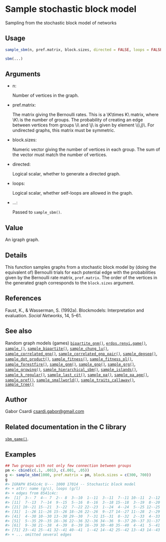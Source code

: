 # Sample stochastic block model

Sampling from the stochastic block model of networks

## Usage

``` r
sample_sbm(n, pref.matrix, block.sizes, directed = FALSE, loops = FALSE)

sbm(...)
```

## Arguments

- n:

  Number of vertices in the graph.

- pref.matrix:

  The matrix giving the Bernoulli rates. This is a \\K\times K\\ matrix,
  where \\K\\ is the number of groups. The probability of creating an
  edge between vertices from groups \\i\\ and \\j\\ is given by element
  \\(i,j)\\. For undirected graphs, this matrix must be symmetric.

- block.sizes:

  Numeric vector giving the number of vertices in each group. The sum of
  the vector must match the number of vertices.

- directed:

  Logical scalar, whether to generate a directed graph.

- loops:

  Logical scalar, whether self-loops are allowed in the graph.

- ...:

  Passed to `sample_sbm()`.

## Value

An igraph graph.

## Details

This function samples graphs from a stochastic block model by (doing the
equivalent of) Bernoulli trials for each potential edge with the
probabilities given by the Bernoulli rate matrix, `pref.matrix`. The
order of the vertices in the generated graph corresponds to the
`block.sizes` argument.

## References

Faust, K., & Wasserman, S. (1992a). Blockmodels: Interpretation and
evaluation. *Social Networks*, 14, 5–61.

## See also

Random graph models (games)
[`bipartite_gnm()`](https://r.igraph.org/reference/sample_bipartite_gnm.md),
[`erdos.renyi.game()`](https://r.igraph.org/reference/erdos.renyi.game.md),
[`sample_()`](https://r.igraph.org/reference/sample_.md),
[`sample_bipartite()`](https://r.igraph.org/reference/sample_bipartite.md),
[`sample_chung_lu()`](https://r.igraph.org/reference/sample_chung_lu.md),
[`sample_correlated_gnp()`](https://r.igraph.org/reference/sample_correlated_gnp.md),
[`sample_correlated_gnp_pair()`](https://r.igraph.org/reference/sample_correlated_gnp_pair.md),
[`sample_degseq()`](https://r.igraph.org/reference/sample_degseq.md),
[`sample_dot_product()`](https://r.igraph.org/reference/sample_dot_product.md),
[`sample_fitness()`](https://r.igraph.org/reference/sample_fitness.md),
[`sample_fitness_pl()`](https://r.igraph.org/reference/sample_fitness_pl.md),
[`sample_forestfire()`](https://r.igraph.org/reference/sample_forestfire.md),
[`sample_gnm()`](https://r.igraph.org/reference/sample_gnm.md),
[`sample_gnp()`](https://r.igraph.org/reference/sample_gnp.md),
[`sample_grg()`](https://r.igraph.org/reference/sample_grg.md),
[`sample_growing()`](https://r.igraph.org/reference/sample_growing.md),
[`sample_hierarchical_sbm()`](https://r.igraph.org/reference/sample_hierarchical_sbm.md),
[`sample_islands()`](https://r.igraph.org/reference/sample_islands.md),
[`sample_k_regular()`](https://r.igraph.org/reference/sample_k_regular.md),
[`sample_last_cit()`](https://r.igraph.org/reference/sample_last_cit.md),
[`sample_pa()`](https://r.igraph.org/reference/sample_pa.md),
[`sample_pa_age()`](https://r.igraph.org/reference/sample_pa_age.md),
[`sample_pref()`](https://r.igraph.org/reference/sample_pref.md),
[`sample_smallworld()`](https://r.igraph.org/reference/sample_smallworld.md),
[`sample_traits_callaway()`](https://r.igraph.org/reference/sample_traits_callaway.md),
[`sample_tree()`](https://r.igraph.org/reference/sample_tree.md)

## Author

Gabor Csardi <csardi.gabor@gmail.com>

## Related documentation in the C library

[`sbm_game()`](https://igraph.org/c/html/latest/igraph-Generators.html#igraph_sbm_game).

## Examples

``` r
## Two groups with not only few connection between groups
pm <- cbind(c(.1, .001), c(.001, .05))
g <- sample_sbm(1000, pref.matrix = pm, block.sizes = c(300, 700))
g
#> IGRAPH 8541c4c U--- 1000 17014 -- Stochastic block model
#> + attr: name (g/c), loops (g/l)
#> + edges from 8541c4c:
#>  [1]  3-- 7  4-- 7  2-- 8  3--10  1--11  3--11  7--11 10--11  2--12  5--12
#> [11]  7--13  7--14  9--15  5--16  8--16  3--18 15--18  3--19  8--20  3--21
#> [21] 10--21 15--21  3--22  7--22 22--23  1--24  4--24  5--25 12--25 23--25
#> [31]  1--26 11--26 15--26 18--26 22--26  9--27 14--27 11--28  2--29 11--29
#> [41]  4--30 10--30 13--30 29--30  7--31 15--31  8--32  2--33  4--33 23--33
#> [51]  5--35 29--35 16--36 22--36 32--36 34--36  9--37 20--37 31--37  6--38
#> [61]  9--38 21--38  4--39  8--39 16--39 30--40 35--40  4--41  5--41 14--41
#> [71] 23--41 25--41 32--41 40--41  1--42 14--42 25--42 13--43 14--43 17--43
#> + ... omitted several edges
```
